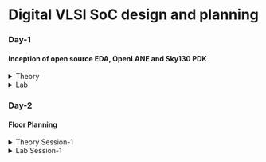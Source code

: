 # Digital VLSI SoC design and planning
### Day-1 
#### Inception of open source EDA, OpenLANE and Sky130 PDK
<details>
<summary> Theory </summary>
<br>
  
![image](https://github.com/user-attachments/assets/58829de8-3a23-4695-aec7-2736b3112cc8)
Introduction to packages

![image](https://github.com/user-attachments/assets/0d23a36e-3ef8-4609-8f6c-995f15e074b9)
Introduction to die's and understanding Macros and Foundry IP's

![image](https://github.com/user-attachments/assets/180f703e-c24e-4cfd-b925-ed29ecf3ed4a)
Understanding how applications run and the flow of how programs convert into machine level language

![image](https://github.com/user-attachments/assets/bf0f0220-2d3d-45aa-970c-49d08b404767)
Purpose and Understanding Register Transfer Level

![image](https://github.com/user-attachments/assets/689553f5-b0df-4aa4-a4f7-cb6d762c7e4c)
Introduction to Opensource tools and understanding PDKs

![image](https://github.com/user-attachments/assets/682cf979-ab92-421d-a1a3-b93ecbe7174b)
Understanding RTL to GDSII design flow

![image](https://github.com/user-attachments/assets/ce337c48-9777-405e-af9b-2e5190d22c7e)
Understanding OpenLANE ASIC Design flow

![image](https://github.com/user-attachments/assets/907a299b-aa70-4942-b783-5786aa1433cf)
Design for testing and what is scan chain

![image](https://github.com/user-attachments/assets/ff5a131e-cf06-4742-8966-f66572ac26c0)
Understanding Antenna rules violation
</details>

<details>
<summary> Lab </summary>
<br>
Linux Commands for Opening OpenLANE

```
cd work/tools/openlane_working_dir/openlane

./flow.tcl -interactive

docker

package require openlane 0.9

prep -design picorv32a

run_synthesis
```
Running Synthesis

![image](https://github.com/user-attachments/assets/9d276fb0-a1ab-4c92-ac85-e2a5c98cc319)

![image](https://github.com/user-attachments/assets/5a8037d3-45ef-4f76-842f-6dbf16277edf)

Number of D Flip Flop = 1613
Total number of cells = 14876

Calculating Flop ratio = no.of d-flipflop/total cells
```
Flop ratio = 1613/14876
Flop ratio = 0.108429
```
%of D Flip Flops in the area = 10.8429 %
</details>


### Day-2
#### Floor Planning
<details>
<summary> Theory Session-1 </summary>

![image](https://github.com/user-attachments/assets/750b33e2-0bd8-4be1-8022-0857c44d4c01)
Understanding Utilization factor and aspect ratio

![image](https://github.com/user-attachments/assets/2c372b15-e183-461c-a271-e0a23a74e633)
Making and using custom blocks or ready foundry IP blocks

![image](https://github.com/user-attachments/assets/7df77654-a011-45a3-9091-ddcc69f54cb8)
Understanding Noise Margin

![image](https://github.com/user-attachments/assets/4b264b5a-39d8-4e2d-8b2d-0239f34973c0)
Concept and Purpose of Decoupling capacitors

![image](https://github.com/user-attachments/assets/a3b4e2b1-c110-446f-8925-139b1f9f4b83)
Concept of Power Planning and it's purpose
Concept of Power mesh

![image](https://github.com/user-attachments/assets/894330ee-cf16-468f-b836-e29df4498b12)
Concept of Pin Placement and lowering resistance with higher width
</details>

<details>
<summary> Lab Session-1 </summary>
Floor Planning
  
```
run_floorplan
```
![image](https://github.com/user-attachments/assets/ff026aa5-2eed-439d-832e-13b3a6dc0219)

![image](https://github.com/user-attachments/assets/4198717a-6594-4f34-8786-64291596f23e)

Checking Design Exchange Format
![image](https://github.com/user-attachments/assets/460107d7-99f2-437b-bea4-79f4460615a8)

Seeing Die area
![image](https://github.com/user-attachments/assets/c7163036-c115-42c7-8084-6503f75d4173)

Steps to Open Magic
```
magic -T /home/vsduser//Desktop/work/tools/openlane_working_dir/pdks/sky130A/libs.tech/magic/sky130A.tech lef read ../../tmp/merged.lef def read picorv32a.floorplan.def &
```

Launching Magic
![image](https://github.com/user-attachments/assets/4d647c9c-c1de-43ca-abd7-2b8d310b08d9)


</details>

